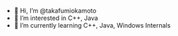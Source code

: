 - 👋 Hi, I’m @takafumiokamoto
- 👀 I’m interested in C++, Java
- 🌱 I’m currently learning C++, Java, Windows Internals

<!---
takafumiokamoto/takafumiokamoto is a ✨ special ✨ repository because its `README.md` (this file) appears on your GitHub profile.
You can click the Preview link to take a look at your changes.
--->
